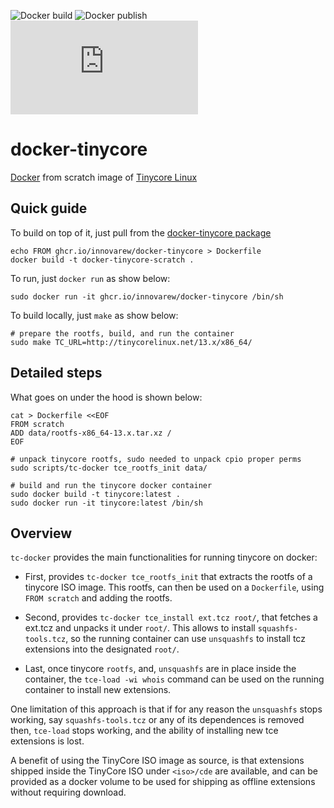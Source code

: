 ![Docker build](https://github.com/innovarew/docker-tinycore/actions/workflows/docker-image.yml/badge.svg?event=push)
![Docker publish](https://github.com/innovarew/docker-tinycore/actions/workflows/docker-publish.yml/badge.svg?event=push)
![GitHub file size in bytes](https://img.shields.io/github/size/innovarew/docker-tinycore/data/rootfs-13.x-x86_64.tar.xz?label=image%20size:latest)

# docker-tinycore

[Docker](https://www.docker.com) from scratch image of [Tinycore Linux](http://www.tinycorelinux.net)

## Quick guide

To build on top of it, just pull from the [docker-tinycore package](https://github.com/innovarew/docker-tinycore/pkgs/container/docker-tinycore/versions)

~~~
echo FROM ghcr.io/innovarew/docker-tinycore > Dockerfile
docker build -t docker-tinycore-scratch .
~~~

To run, just `docker run` as show below:

~~~
sudo docker run -it ghcr.io/innovarew/docker-tinycore /bin/sh
~~~

To build locally, just `make` as show below:

~~~
# prepare the rootfs, build, and run the container
sudo make TC_URL=http://tinycorelinux.net/13.x/x86_64/
~~~

## Detailed steps

What goes on under the hood is shown below:

~~~
cat > Dockerfile <<EOF
FROM scratch
ADD data/rootfs-x86_64-13.x.tar.xz /
EOF

# unpack tinycore rootfs, sudo needed to unpack cpio proper perms
sudo scripts/tc-docker tce_rootfs_init data/

# build and run the tinycore docker container
sudo docker build -t tinycore:latest .
sudo docker run -it tinycore:latest /bin/sh
~~~

## Overview

`tc-docker` provides the main functionalities for running tinycore on docker:

- First, provides `tc-docker tce_rootfs_init` that extracts the rootfs of a tinycore ISO image.
  This rootfs, can then be used on a `Dockerfile`, using `FROM scratch` and adding the rootfs.

- Second, provides `tc-docker tce_install ext.tcz root/`, that fetches a ext.tcz and unpacks it under `root/`.
  This allows to install `squashfs-tools.tcz`, so the running container can use `unsquashfs` to install tcz extensions into the designated `root/`.

- Last, once tinycore `rootfs`, and, `unsquashfs` are in place inside the container, the `tce-load -wi whois` command can be used on the running container to install new extensions.

One limitation of this approach is that if for any reason the `unsquashfs` stops working, say `squashfs-tools.tcz` or any of its dependences is removed then, `tce-load` stops working, and the ability of installing new tce extensions is lost.

A benefit of using the TinyCore ISO image as source, is that extensions shipped inside the TinyCore ISO under `<iso>/cde` are available, and can be provided as a docker volume to be used for shipping as offline extensions without requiring download.
